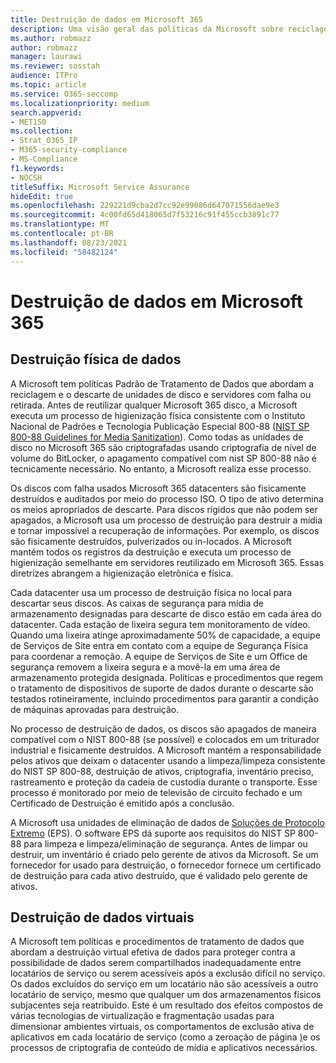 ```yaml
---
title: Destruição de dados em Microsoft 365
description: Uma visão geral das políticas da Microsoft sobre reciclagem, descarte ou destruição de Microsoft 365 disco e servidores do data center.
ms.author: robmazz
author: robmazz
manager: laurawi
ms.reviewer: sosstah
audience: ITPro
ms.topic: article
ms.service: O365-seccomp
ms.localizationpriority: medium
search.appverid:
- MET150
ms.collection:
- Strat_O365_IP
- M365-security-compliance
- MS-Compliance
f1.keywords:
- NOCSH
titleSuffix: Microsoft Service Assurance
hideEdit: true
ms.openlocfilehash: 229221d9cba2d7cc92e99086d647071556dae9e3
ms.sourcegitcommit: 4c00fd65d418065d7f53216c91f455ccb3891c77
ms.translationtype: MT
ms.contentlocale: pt-BR
ms.lasthandoff: 08/23/2021
ms.locfileid: "58482124"
---
```

# <a name="data-destruction-in-microsoft-365"></a>Destruição de dados em Microsoft 365

## <a name="physical-data-destruction"></a>Destruição física de dados

A Microsoft tem políticas Padrão de Tratamento de Dados que abordam a reciclagem e o descarte de unidades de disco e servidores com falha ou retirada. Antes de reutilizar qualquer Microsoft 365 disco, a Microsoft executa um processo de higienização física consistente com o Instituto Nacional de Padrões e Tecnologia Publicação Especial 800-88 ([NIST SP 800-88 Guidelines for Media Sanitization](https://nvlpubs.nist.gov/nistpubs/SpecialPublications/NIST.SP.800-88r1.pdf)). Como todas as unidades de disco no Microsoft 365 são criptografadas usando criptografia de nível de volume do BitLocker, o apagamento compatível com nist SP 800-88 não é tecnicamente necessário. No entanto, a Microsoft realiza esse processo.

Os discos com falha usados Microsoft 365 datacenters são fisicamente destruídos e auditados por meio do processo ISO. O tipo de ativo determina os meios apropriados de descarte. Para discos rígidos que não podem ser apagados, a Microsoft usa um processo de destruição para destruir a mídia e tornar impossível a recuperação de informações. Por exemplo, os discos são fisicamente destruídos, pulverizados ou in-locados. A Microsoft mantém todos os registros da destruição e executa um processo de higienização semelhante em servidores reutilizado em Microsoft 365. Essas diretrizes abrangem a higienização eletrônica e física.

Cada datacenter usa um processo de destruição física no local para descartar seus discos. As caixas de segurança para mídia de armazenamento designadas para descarte de disco estão em cada área do datacenter. Cada estação de lixeira segura tem monitoramento de vídeo. Quando uma lixeira atinge aproximadamente 50% de capacidade, a equipe de Serviços de Site entra em contato com a equipe de Segurança Física para coordenar a remoção. A equipe de Serviços de Site e um Office de segurança removem a lixeira segura e a movê-la em uma área de armazenamento protegida designada. Políticas e procedimentos que regem o tratamento de dispositivos de suporte de dados durante o descarte são testados rotineiramente, incluindo procedimentos para garantir a condição de máquinas aprovadas para destruição.

No processo de destruição de dados, os discos são apagados de maneira compatível com o NIST 800-88 (se possível) e colocados em um triturador industrial e fisicamente destruídos. A Microsoft mantém a responsabilidade pelos ativos que deixam o datacenter usando a limpeza/limpeza consistente do NIST SP 800-88, destruição de ativos, criptografia, inventário preciso, rastreamento e proteção da cadeia de custodia durante o transporte. Esse processo é monitorado por meio de televisão de circuito fechado e um Certificado de Destruição é emitido após a conclusão.

A Microsoft usa unidades de eliminação de dados de [Soluções de Protocolo Extremo](https://www.enterprisedataerasure.com/) (EPS). O software EPS dá suporte aos requisitos do NIST SP 800-88 para limpeza e limpeza/eliminação de segurança. Antes de limpar ou destruir, um inventário é criado pelo gerente de ativos da Microsoft. Se um fornecedor for usado para destruição, o fornecedor fornece um certificado de destruição para cada ativo destruído, que é validado pelo gerente de ativos.

## <a name="virtual-data-destruction"></a>Destruição de dados virtuais

A Microsoft tem políticas e procedimentos de tratamento de dados que abordam a destruição virtual efetiva de dados para proteger contra a possibilidade de dados serem compartilhados inadequadamente entre locatários de serviço ou serem acessíveis após a exclusão difícil no serviço. Os dados excluídos do serviço em um locatário não são acessíveis a outro locatário de serviço, mesmo que qualquer um dos armazenamentos físicos subjacentes seja reatribuido. Este é um resultado dos efeitos compostos de várias tecnologias de virtualização e fragmentação usadas para dimensionar ambientes virtuais, os comportamentos de exclusão ativa de aplicativos em cada locatário de serviço (como a zeroação de página [)](/office365/securitycompliance/office-365-exchange-online-data-deletion#page-zeroing)e os processos de criptografia de conteúdo de mídia e aplicativos necessários.